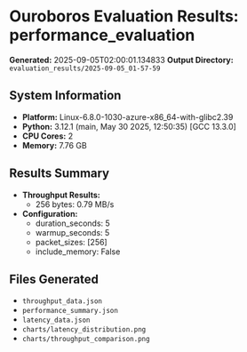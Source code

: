 # Ouroboros Evaluation Results: performance_evaluation

**Generated:** 2025-09-05T02:00:01.134833
**Output Directory:** `evaluation_results/2025-09-05_01-57-59`

## System Information

- **Platform:** Linux-6.8.0-1030-azure-x86_64-with-glibc2.39
- **Python:** 3.12.1 (main, May 30 2025, 12:50:35) [GCC 13.3.0]
- **CPU Cores:** 2
- **Memory:** 7.76 GB

## Results Summary

- **Throughput Results:**
  - 256 bytes: 0.79 MB/s
- **Configuration:**
  - duration_seconds: 5
  - warmup_seconds: 5
  - packet_sizes: [256]
  - include_memory: False

## Files Generated

- `throughput_data.json`
- `performance_summary.json`
- `latency_data.json`
- `charts/latency_distribution.png`
- `charts/throughput_comparison.png`
